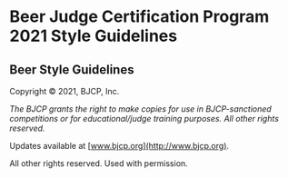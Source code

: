 # Beer Judge Certification Program 2021 Style Guidelines

## Beer Style Guidelines

Copyright &copy; 2021, BJCP, Inc.

_The BJCP grants the right to make copies for use in BJCP-sanctioned competitions or for educational/judge training purposes. All other rights reserved._

Updates available at [www.bjcp.org](http://www.bjcp.org).

All other rights reserved. Used with permission.

